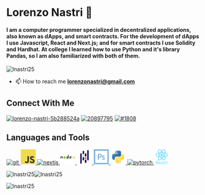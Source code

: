 # Lorenzo Nastri 🚀

<h4 align="left">I am a computer programmer specialized in decentralized applications, also known as dApps, and smart contracts. For the development of dApps I use Javascript, React and Next.js; and for smart contracts I use Solidity and Hardhat. At college I learned how to use Python and it's library Pandas, so I am also familiarized with both of them.</h4>

<p align="left"> <img src="https://komarev.com/ghpvc/?username=lnastri25&label=Profile%20views&color=0e75b6&style=flat" alt="lnastri25" /> </p>

- 📫 How to reach me **lorenzonastri@gmail.com**

## Connect With Me
<p align="left">
<a href="https://linkedin.com/in/lorenzo-nastri-5b288524a" target="blank"><img align="center" src="https://raw.githubusercontent.com/rahuldkjain/github-profile-readme-generator/master/src/images/icons/Social/linked-in-alt.svg" alt="lorenzo-nastri-5b288524a" height="30" width="40" /></a>
<a href="https://stackoverflow.com/users/20897795" target="blank"><img align="center" src="https://raw.githubusercontent.com/rahuldkjain/github-profile-readme-generator/master/src/images/icons/Social/stack-overflow.svg" alt="20897795" height="30" width="40" /></a>
<a href="https://discord.gg/#1808" target="blank"><img align="center" src="https://raw.githubusercontent.com/rahuldkjain/github-profile-readme-generator/master/src/images/icons/Social/discord.svg" alt="#1808" height="30" width="40" /></a>
</p>

## Languages and Tools
<p align="left"> <a href="https://git-scm.com/" target="_blank" rel="noreferrer"> <img src="https://www.vectorlogo.zone/logos/git-scm/git-scm-icon.svg" alt="git" width="40" height="40"/> </a> <a href="https://developer.mozilla.org/en-US/docs/Web/JavaScript" target="_blank" rel="noreferrer"> <img src="https://raw.githubusercontent.com/devicons/devicon/master/icons/javascript/javascript-original.svg" alt="javascript" width="40" height="40"/> </a> <a href="https://nextjs.org/" target="_blank" rel="noreferrer"> <img src="https://cdn.worldvectorlogo.com/logos/nextjs-2.svg" alt="nextjs" width="40" height="40"/> </a> <a href="https://nodejs.org" target="_blank" rel="noreferrer"> <img src="https://raw.githubusercontent.com/devicons/devicon/master/icons/nodejs/nodejs-original-wordmark.svg" alt="nodejs" width="40" height="40"/> </a> <a href="https://pandas.pydata.org/" target="_blank" rel="noreferrer"> <img src="https://raw.githubusercontent.com/devicons/devicon/2ae2a900d2f041da66e950e4d48052658d850630/icons/pandas/pandas-original.svg" alt="pandas" width="40" height="40"/> </a> <a href="https://www.photoshop.com/en" target="_blank" rel="noreferrer"> <img src="https://raw.githubusercontent.com/devicons/devicon/master/icons/photoshop/photoshop-line.svg" alt="photoshop" width="40" height="40"/> </a> <a href="https://www.python.org" target="_blank" rel="noreferrer"> <img src="https://raw.githubusercontent.com/devicons/devicon/master/icons/python/python-original.svg" alt="python" width="40" height="40"/> </a> <a href="https://pytorch.org/" target="_blank" rel="noreferrer"> <img src="https://www.vectorlogo.zone/logos/pytorch/pytorch-icon.svg" alt="pytorch" width="40" height="40"/> </a> <a href="https://reactjs.org/" target="_blank" rel="noreferrer"> <img src="https://raw.githubusercontent.com/devicons/devicon/master/icons/react/react-original-wordmark.svg" alt="react" width="40" height="40"/> </a> </p>

<p><img align="left" src="https://github-readme-stats.vercel.app/api/top-langs?username=lnastri25&show_icons=true&locale=en&layout=compact&theme=algolia" alt="lnastri25" /></p>


<p>&nbsp;<img align="left" src="https://github-readme-stats.vercel.app/api?username=lnastri25&show_icons=true&locale=en&theme=algolia&nbsp" alt="lnastri25" /></p>


<p><img align="left" src="https://github-readme-streak-stats.herokuapp.com/?user=lnastri25&&theme=algolia" alt="lnastri25" /></p>

